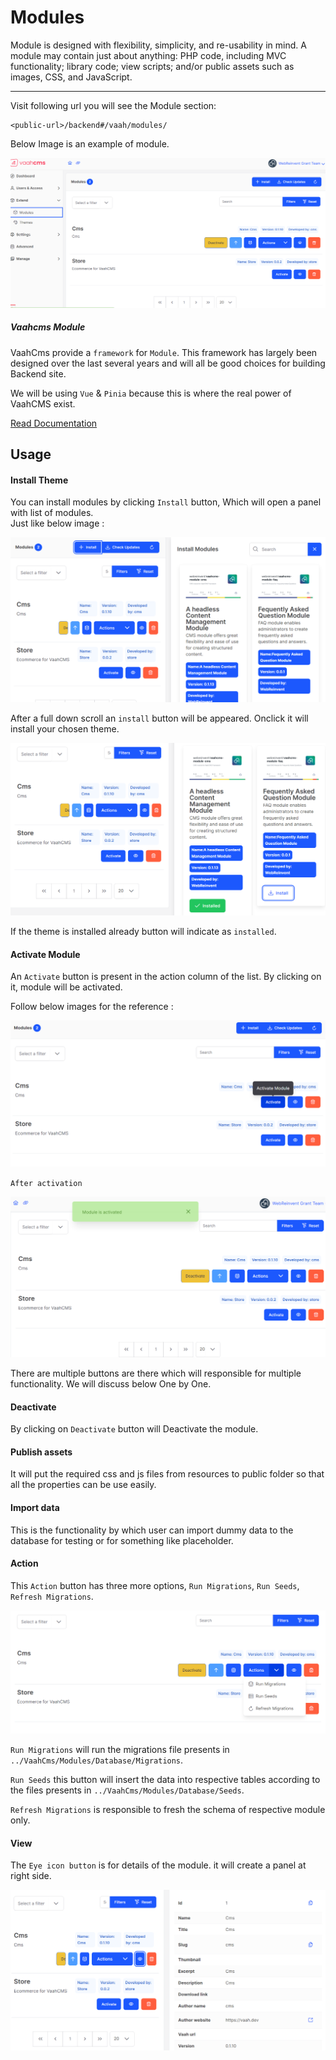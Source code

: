 # Modules

Module is designed with flexibility, simplicity, and re-usability in mind. A module may contain just about anything: PHP code, including MVC functionality; library code; view scripts; and/or public assets such as images, CSS, and JavaScript.

------
Visit following url you will see the Module section:
```http request
<public-url>/backend#/vaah/modules/
```
Below Image is an example of module.

<img src="/images/2.x-modules-1.png">


##### Vaahcms Module

VaahCms provide a `framework` for `Module`. This framework has largely been designed over the last several years and will all be good choices for building Backend site.

We will be using `Vue` & `Pinia` because this is where the real power of VaahCMS exist.

[Read Documentation](/vaahcms-2/getting-started/generate-module)

## Usage
#### Install Theme

You can install modules by clicking `Install` button, Which will open a panel with list of modules.   
Just like below image :

<img src="/images/2.x-modules-2.png">

After a full down scroll an `install` button will be appeared. Onclick it will install your chosen theme.

<img src="/images/2.x-modules-3.png">

If the theme is installed already button will indicate as `installed`.

#### Activate Module

An `Activate` button is present in the action column of the list. By clicking on it, module will be activated.

Follow below images for the reference :

<img src="/images/2.x-modules-4.png">

`After activation`

<img src="/images/2.x-modules-5.png">

There are multiple buttons are there which will responsible for multiple functionality.
We will discuss below One by One.

#### Deactivate

By clicking on `Deactivate` button will Deactivate the module.

#### Publish assets

It will put the required css and js files from resources to public folder so that all the properties can be use easily.

#### Import data

This is the functionality by which user can import dummy data to the database for testing or for something like placeholder.

#### Action

This `Action` button has three more options, `Run Migrations`, `Run Seeds`, `Refresh Migrations`.

<img src="/images/2.x-modules-7.png">

`Run Migrations` will run the migrations file presents in `../VaahCms/Modules/Database/Migrations`.

`Run Seeds` this button will insert the data into respective tables according to the files presents in `../VaahCms/Modules/Database/Seeds`.

`Refresh Migrations` is responsible to fresh the schema of respective module only.

#### View

The `Eye icon button` is for details of the module. it will create a panel at right side.

<img src="/images/2.x-modules-8.png">
